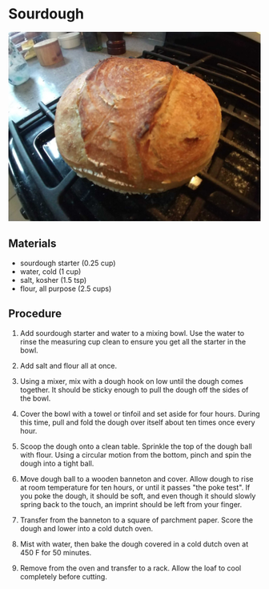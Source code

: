 # Sourdough

![](images/sourdough.jpg)

## Materials

- sourdough starter (0.25 cup)
- water, cold (1 cup)
- salt, kosher (1.5 tsp)
- flour, all purpose (2.5 cups)

## Procedure

1. Add sourdough starter and water to a mixing bowl.  Use the water to
   rinse the measuring cup clean to ensure you get all the starter in
   the bowl.

2. Add salt and flour all at once.

3. Using a mixer, mix with a dough hook on low until the dough comes
   together.  It should be sticky enough to pull the dough off the
   sides of the bowl.

4. Cover the bowl with a towel or tinfoil and set aside for four
   hours.  During this time, pull and fold the dough over itself about
   ten times once every hour.
   
5. Scoop the dough onto a clean table.  Sprinkle the top of the dough
   ball with flour.  Using a circular motion from the bottom, pinch
   and spin the dough into a tight ball.
   
6. Move dough ball to a wooden banneton and cover.  Allow dough to
   rise at room temperature for ten hours, or until it passes "the
   poke test".  If you poke the dough, it should be soft, and even
   though it should slowly spring back to the touch, an imprint should
   be left from your finger.
   
7. Transfer from the banneton to a square of parchment paper.  Score
   the dough and lower into a cold dutch oven.
   
8. Mist with water, then bake the dough covered in a cold dutch oven
   at 450 F for 50 minutes.

9. Remove from the oven and transfer to a rack.  Allow the loaf to
   cool completely before cutting.
